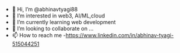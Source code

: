 - 👋 Hi, I’m @abhinavtyagi88
- 👀 I’m interested in web3, AI/ML,cloud
- 🌱 I’m currently learning web development 
- 💞️ I’m looking to collaborate on ...
- 📫 How to reach me -https://www.linkedin.com/in/abhinav-tyagi-515044251

<!---
abhinavtyagi88/abhinavtyagi88 is a ✨ special ✨ repository because its `README.md` (this file) appears on your GitHub profile.
You can click the Preview link to take a look at your changes.
--->
